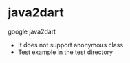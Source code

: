 # java2dart
google java2dart

* It does not support anonymous class
* Test example in the test directory
